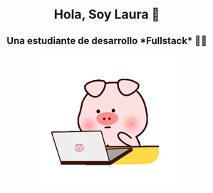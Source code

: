 <div id="header" align ="center">
  <h1> Hola, Soy Laura 👑</h1>
 <h2> Una estudiante de desarrollo *Fullstack* 👩‍💻</h2>
  
  ![img1](/img/pigdeveloper.gif)
</div>

<!--
**lauracat11/lauracat11** is a ✨ _special_ ✨ repository because its `README.md` (this file) appears on your GitHub profile.

Here are some ideas to get you started:

- 🔭 I’m currently working on ...
- 🌱 I’m currently learning ...
- 👯 I’m looking to collaborate on ...
- 🤔 I’m looking for help with ...
- 💬 Ask me about ...
- 📫 How to reach me: ...
- 😄 Pronouns: ...
- ⚡ Fun fact: ...
-->
